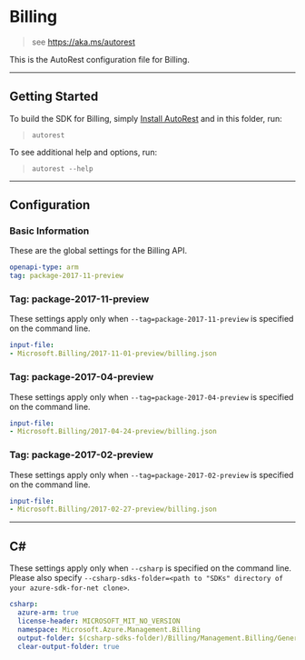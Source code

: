 # Billing
    
> see https://aka.ms/autorest

This is the AutoRest configuration file for Billing.



---
## Getting Started 
To build the SDK for Billing, simply [Install AutoRest](https://aka.ms/autorest/install) and in this folder, run:

> `autorest`

To see additional help and options, run:

> `autorest --help`
---

## Configuration



### Basic Information 
These are the global settings for the Billing API.

``` yaml
openapi-type: arm
tag: package-2017-11-preview
```

### Tag: package-2017-11-preview
These settings apply only when `--tag=package-2017-11-preview` is specified on the command line.
``` yaml $(tag) == 'package-2017-11-preview'
input-file:
- Microsoft.Billing/2017-11-01-preview/billing.json
```

### Tag: package-2017-04-preview
These settings apply only when `--tag=package-2017-04-preview` is specified on the command line.
``` yaml $(tag) == 'package-2017-04-preview'
input-file:
- Microsoft.Billing/2017-04-24-preview/billing.json
```
 
### Tag: package-2017-02-preview

These settings apply only when `--tag=package-2017-02-preview` is specified on the command line.

``` yaml $(tag) == 'package-2017-02-preview'
input-file:
- Microsoft.Billing/2017-02-27-preview/billing.json
```

---
## C# 

These settings apply only when `--csharp` is specified on the command line.
Please also specify `--csharp-sdks-folder=<path to "SDKs" directory of your azure-sdk-for-net clone>`.

``` yaml $(csharp)
csharp:
  azure-arm: true
  license-header: MICROSOFT_MIT_NO_VERSION
  namespace: Microsoft.Azure.Management.Billing
  output-folder: $(csharp-sdks-folder)/Billing/Management.Billing/Generated
  clear-output-folder: true
```

